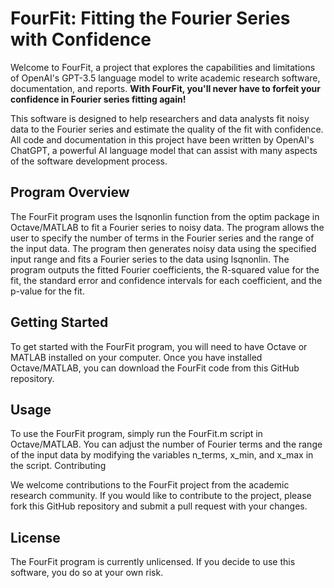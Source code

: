 # FourFit: Fitting the Fourier Series with Confidence

Welcome to FourFit, a project that explores the capabilities and limitations of OpenAI's GPT-3.5 language model to write academic research software, documentation, and reports. **With FourFit, you'll never have to forfeit your confidence in Fourier series fitting again!**

This software is designed to help researchers and data analysts fit noisy data to the Fourier series and estimate the quality of the fit with confidence. All code and documentation in this project have been written by OpenAI's ChatGPT, a powerful AI language model that can assist with many aspects of the software development process.

## Program Overview

The FourFit program uses the lsqnonlin function from the optim package in Octave/MATLAB to fit a Fourier series to noisy data. The program allows the user to specify the number of terms in the Fourier series and the range of the input data. The program then generates noisy data using the specified input range and fits a Fourier series to the data using lsqnonlin. The program outputs the fitted Fourier coefficients, the R-squared value for the fit, the standard error and confidence intervals for each coefficient, and the p-value for the fit.

## Getting Started

To get started with the FourFit program, you will need to have Octave or MATLAB installed on your computer. Once you have installed Octave/MATLAB, you can download the FourFit code from this GitHub repository.

## Usage

To use the FourFit program, simply run the FourFit.m script in Octave/MATLAB. You can adjust the number of Fourier terms and the range of the input data by modifying the variables n_terms, x_min, and x_max in the script.
Contributing

We welcome contributions to the FourFit project from the academic research community. If you would like to contribute to the project, please fork this GitHub repository and submit a pull request with your changes.

## License

The FourFit program is currently unlicensed. If you decide to use this software, you do so at your own risk.
